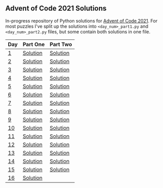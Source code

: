 ## Advent of Code 2021 Solutions

In-progress repository of Python solutions for [Advent of Code 2021](https://adventofcode.com/2021). For most puzzles I've split up the solutions into `<day_num>_part1.py` and `<day_num>_part2.py` files, but some contain both solutions in one file.

| Day | Part One | Part Two |
| --- | --- | --- |
| [1](https://adventofcode.com/2021/day/1) | [Solution](https://github.com/zmudge3/adventofcode2021/blob/main/day01/day01_part1.py) | [Solution](https://github.com/zmudge3/adventofcode2021/blob/main/day01/day01_part2.py) |
| [2](https://adventofcode.com/2021/day/2) | [Solution](https://github.com/zmudge3/adventofcode2021/blob/main/day02/day02_part1.py) | [Solution](https://github.com/zmudge3/adventofcode2021/blob/main/day02/day02_part2.py) |
| [3](https://adventofcode.com/2021/day/3) | [Solution](https://github.com/zmudge3/adventofcode2021/blob/main/day03/day03.py) | [Solution](https://github.com/zmudge3/adventofcode2021/blob/main/day03/day03.py) |
| [4](https://adventofcode.com/2021/day/4) | [Solution](https://github.com/zmudge3/adventofcode2021/blob/main/day04/day04.py) | [Solution](https://github.com/zmudge3/adventofcode2021/blob/main/day04/day04.py) |
| [5](https://adventofcode.com/2021/day/5) | [Solution](https://github.com/zmudge3/adventofcode2021/blob/main/day05/day05.py) | [Solution](https://github.com/zmudge3/adventofcode2021/blob/main/day05/day05.py) |
| [6](https://adventofcode.com/2021/day/6) | [Solution](https://github.com/zmudge3/adventofcode2021/blob/main/day06/day06_part1.py) | [Solution](https://github.com/zmudge3/adventofcode2021/blob/main/day06/day06_part2.py) |
| [7](https://adventofcode.com/2021/day/7) | [Solution](https://github.com/zmudge3/adventofcode2021/blob/main/day07/day07_part1.py) | [Solution](https://github.com/zmudge3/adventofcode2021/blob/main/day07/day07_part2.py) |
| [8](https://adventofcode.com/2021/day/8) | [Solution](https://github.com/zmudge3/adventofcode2021/blob/main/day08/day08_part1.py) | [Solution](https://github.com/zmudge3/adventofcode2021/blob/main/day08/day08_part2.py) |
| [9](https://adventofcode.com/2021/day/9) | [Solution](https://github.com/zmudge3/adventofcode2021/blob/main/day09/day09_part1.py) | [Solution](https://github.com/zmudge3/adventofcode2021/blob/main/day09/day09_part2.py) |
| [10](https://adventofcode.com/2021/day/10) | [Solution](https://github.com/zmudge3/adventofcode2021/blob/main/day10/day10_part1.py) | [Solution](https://github.com/zmudge3/adventofcode2021/blob/main/day10/day10_part2.py) |
| [11](https://adventofcode.com/2021/day/11) | [Solution](https://github.com/zmudge3/adventofcode2021/blob/main/day11/day11_part1.py) | [Solution](https://github.com/zmudge3/adventofcode2021/blob/main/day11/day11_part2.py) |
| [12](https://adventofcode.com/2021/day/12) | [Solution](https://github.com/zmudge3/adventofcode2021/blob/main/day12/day12_part1.py) | [Solution](https://github.com/zmudge3/adventofcode2021/blob/main/day12/day12_part2.py) |
| [13](https://adventofcode.com/2021/day/13) | [Solution](https://github.com/zmudge3/adventofcode2021/blob/main/day13/day13_part1.py) | [Solution](https://github.com/zmudge3/adventofcode2021/blob/main/day13/day13_part2.py) |
| [14](https://adventofcode.com/2021/day/14) | [Solution](https://github.com/zmudge3/adventofcode2021/blob/main/day14/day14_part1.py) | [Solution](https://github.com/zmudge3/adventofcode2021/blob/main/day14/day14_part2.py) |
| [15](https://adventofcode.com/2021/day/15) | [Solution](https://github.com/zmudge3/adventofcode2021/blob/main/day15/day15.py) | [Solution](https://github.com/zmudge3/adventofcode2021/blob/main/day15/day15.py) |
| [16](https://adventofcode.com/2021/day/16) | [Solution](https://github.com/zmudge3/adventofcode2021/blob/main/day16/day16_part1.py) | |
